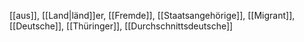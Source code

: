 [[aus]], [[Land|länd]]er, [[Fremde]], [[Staatsangehörige]], [[Migrant]], [[Deutsche]], [[Thüringer]], [[Durchschnittsdeutsche]]
